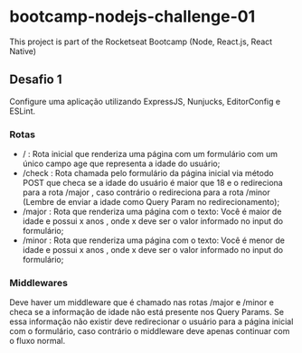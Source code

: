 # bootcamp-nodejs-challenge-01
This project is part of the Rocketseat Bootcamp (Node, React.js, React Native)

## Desafio 1
Configure uma aplicação utilizando ExpressJS, Nunjucks, EditorConfig e ESLint. 

### Rotas

* / : Rota inicial que renderiza uma página com um formulário com um único campo age que representa a idade do usuário;
* /check : Rota chamada pelo formulário da página inicial via método POST que checa se a idade do usuário é maior que 18 e o redireciona para a rota /major , caso contrário o redireciona para a rota /minor (Lembre de enviar a idade como Query Param no redirecionamento);
* /major : Rota que renderiza uma página com o texto: Você é maior de idade e possui x anos , onde x deve ser o valor informado no input do formulário;
* /minor : Rota que renderiza uma página com o texto: Você é menor de idade e possui x anos , onde x deve ser o valor informado no input do formulário;

### Middlewares
Deve haver um middleware que é chamado nas rotas /major e /minor e checa se a informação de idade não está presente nos Query Params. Se essa informação não existir deve redirecionar o usuário para a página inicial com o formulário, caso contrário o middleware deve apenas continuar com o fluxo normal.
